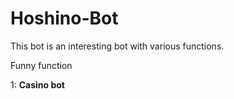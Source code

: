# Hoshino-Bot
This bot is an interesting bot with various functions.

Funny function


1: **Casino bot**
